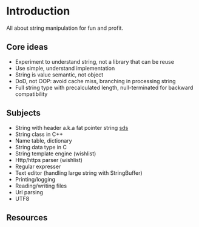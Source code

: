 # Introduction
All about string manipulation for fun and profit.

## Core ideas
- Experiment to understand string, not a library that can be reuse
- Use simple, understand implementation
- String is value semantic, not object
- DoD, not OOP: avoid cache miss, branching in processing string
- Full string type with precalculated length, null-terminated for backward compatibility

## Subjects
- String with header a.k.a fat pointer string [sds](https://github.com/antirez/sds)
- String class in C++
- Name table, dictionary
- String data type in C
- String template engine (wishlist)
- Http/https parser (wishlist)
- Regular expresser
- Text editor (handling large string with StringBuffer)
- Printing/logging
- Reading/writing files
- Url parsing
- UTF8

## Resources